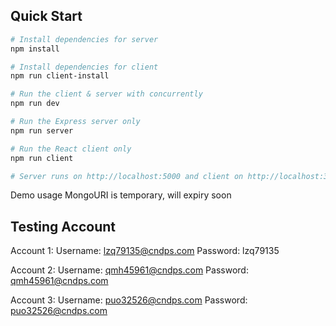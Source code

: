 ## Quick Start

```bash
# Install dependencies for server
npm install

# Install dependencies for client
npm run client-install

# Run the client & server with concurrently
npm run dev

# Run the Express server only
npm run server

# Run the React client only
npm run client

# Server runs on http://localhost:5000 and client on http://localhost:3000
```

Demo usage MongoURI is temporary, will expiry soon

## Testing Account

Account 1:
Username: lzq79135@cndps.com
Password: lzq79135

Account 2:
Username: qmh45961@cndps.com
Password: qmh45961@cndps.com

Account 3:
Username: puo32526@cndps.com
Password: puo32526@cndps.com
